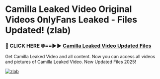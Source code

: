 # Camilla Leaked Video Original Videos 0nlyFans Leaked - Files Updated! (zlab)

<h3>🔴 CLICK HERE 🌐==►► <a href="https://tinyurl.com/ehrbuxhb" rel="nofollow">Camilla Leaked Video Updated Files</a></h3>

Get Camilla Leaked Video and all content. Now you can access all videos and pictures of Camilla Leaked Video. New Updated Files 2025!

[![zlab](https://i.imgur.com/lVYEuWS.gif)](https://tinyurl.com/ehrbuxhb)
